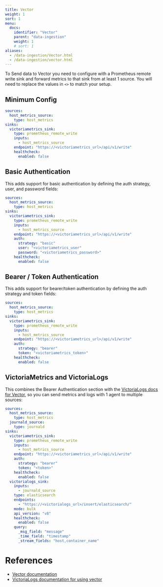 ```yaml
---
title: Vector
weight: 1
sort: 1
menu:
  docs:
    identifier: "Vector"
    parent: "data-ingestion"
    weight: 1
    # sort: 1
aliases:
  - /data-ingestion/Vector.html
  - /data-ingestion/vector.html
---
```

To Send data to Vector you need to configure with a Prometheus remote write sink and forward metrics to that sink from at least 1 source.
You will need to replace the values in `<>` to match your setup.

## Minimum Config
```yaml
sources:
  host_metrics_source:
    type: host_metrics
sinks:
  victoriametrics_sink:
    type: prometheus_remote_write
    inputs:
      - host_metrics_source
    endpoint: "https://<victoriametrics_url>/api/v1/write"
    healthcheck:
      enabled: false
```

## Basic Authentication

This adds support for basic authentication by defining the auth strategy, user, and password fields:


```yaml
sources:
  host_metrics_source:
    type: host_metrics
sinks:
  victoriametrics_sink:
    type: prometheus_remote_write
    inputs:
      - host_metrics_source
    endpoint: "https://<victoriametrics_url>/api/v1/write"
    auth:
      strategy: "basic"
      user: "<victoriametrics_user"
      password: "<victoriametrics_password>"
    healthcheck:
      enabled: false

```

## Bearer / Token Authentication

This adds support for bearer/token authentication by defining the auth strategy and token fields:


```yaml
sources:
  host_metrics_source:
    type: host_metrics
sinks:
  victoriametrics_sink:
    type: prometheus_remote_write
    inputs:
      - host_metrics_source
    endpoint: "https://<victoriametrics_url>/api/v1/write"
    auth:
      strategy: "bearer"
      token: "<victoriametrics_token>"
    healthcheck:
      enabled: false
```

## VictoriaMetrics and VictoriaLogs

This combines the Bearer Authentication section with the [VictoriaLogs docs for Vector](https://docs.victoriametrics.com/victorialogs/data-ingestion/vector/),
so you can send metrics and logs with 1 agent to multiple sources:


```yaml
sources:
  host_metrics_source:
    type: host_metrics
  journald_source:
    type: journald
sinks:
  victoriametrics_sink:
    type: prometheus_remote_write
    inputs:
      - host_metrics_source
    endpoint: "https://<victoriametrics_url>/api/v1/write"
    auth:
      strategy: "bearer"
      token: "<token>"
    healthcheck:
      enabled: false
  victorialogs_sink:
    inputs:
      - journald_source
    type: elasticsearch
    endpoints:
      - "https://<victorialogs_url>/insert/elasticsearch/"
    mode: bulk
    api_version: "v8"
    healthcheck:
      enabled: false
    query:
      _msg_field: "message"
      _time_field: "timestamp"
      _stream_fields: "host,container_name"
```

# References
- [Vector documentation](https://vector.dev/docs/)
- [VictoriaLogs documentation for using vector](https://docs.victoriametrics.com/victorialogs/data-ingestion/vector)
